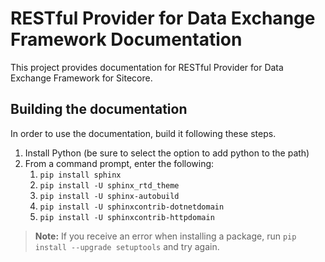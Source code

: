 # RESTful Provider for Data Exchange Framework Documentation

This project provides documentation for RESTful Provider for Data Exchange Framework for Sitecore.

## Building the documentation

In order to use the documentation, build it following these steps. 

1. Install Python (be sure to select the option to add python to the path)
1. From a command prompt, enter the following:
   1. ``pip install sphinx``
   1. ``pip install -U sphinx_rtd_theme``
   1. ``pip install -U sphinx-autobuild``
   1. ``pip install -U sphinxcontrib-dotnetdomain``
   1. ``pip install -U sphinxcontrib-httpdomain``

> **Note:** If you receive an error when installing a package, run ``pip install --upgrade setuptools`` and try again.
